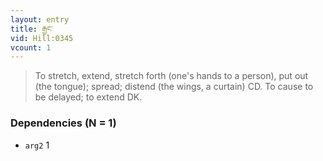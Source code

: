 ```yaml
---
layout: entry
title: རྒྱང་
vid: Hill:0345
vcount: 1
---
```

> To stretch, extend, stretch forth (one's hands to a person), put out (the tongue); spread; distend (the wings, a curtain) CD\. To cause to be delayed; to extend DK\.

### Dependencies (N = 1)
* `arg2` 1
